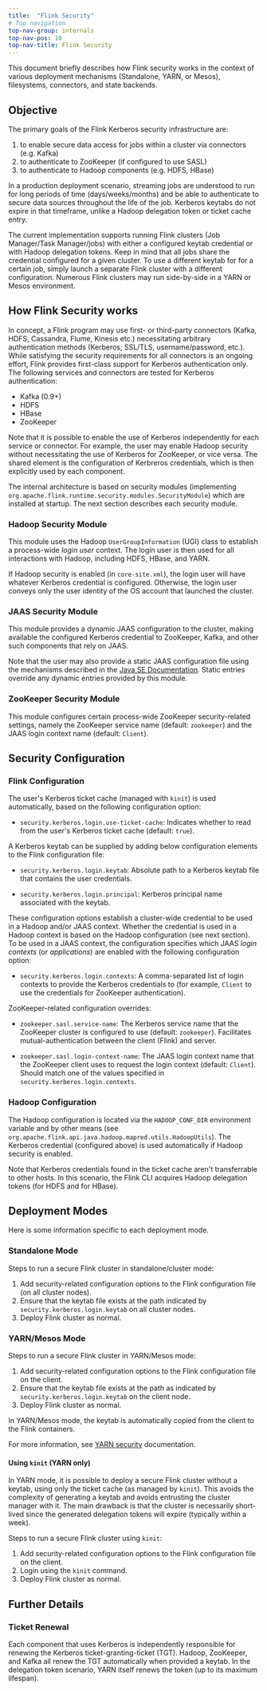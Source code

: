 ```yaml
---
title:  "Flink Security"
# Top navigation
top-nav-group: internals
top-nav-pos: 10
top-nav-title: Flink Security
---
```

<!--
Licensed to the Apache Software Foundation (ASF) under one
or more contributor license agreements.  See the NOTICE file
distributed with this work for additional information
regarding copyright ownership.  The ASF licenses this file
to you under the Apache License, Version 2.0 (the
"License"); you may not use this file except in compliance
with the License.  You may obtain a copy of the License at

  http://www.apache.org/licenses/LICENSE-2.0

Unless required by applicable law or agreed to in writing,
software distributed under the License is distributed on an
"AS IS" BASIS, WITHOUT WARRANTIES OR CONDITIONS OF ANY
KIND, either express or implied.  See the License for the
specific language governing permissions and limitations
under the License.
-->

This document briefly describes how Flink security works in the context of various deployment mechanisms (Standalone, YARN, or Mesos), 
filesystems, connectors, and state backends.

## Objective
The primary goals of the Flink Kerberos security infrastructure are:
1. to enable secure data access for jobs within a cluster via connectors (e.g. Kafka)
2. to authenticate to ZooKeeper (if configured to use SASL)
3. to authenticate to Hadoop components (e.g. HDFS, HBase) 

In a production deployment scenario, streaming jobs are understood to run for long periods of time (days/weeks/months) and be able to authenticate to secure 
data sources throughout the life of the job.  Kerberos keytabs do not expire in that timeframe, unlike a Hadoop delegation token
or ticket cache entry.

The current implementation supports running Flink clusters (Job Manager/Task Manager/jobs) with either a configured keytab credential
or with Hadoop delegation tokens.   Keep in mind that all jobs share the credential configured for a given cluster.   To use a different keytab
for for a certain job, simply launch a separate Flink cluster with a different configuration.   Numerous Flink clusters may run side-by-side in a YARN
or Mesos environment.

## How Flink Security works
In concept, a Flink program may use first- or third-party connectors (Kafka, HDFS, Cassandra, Flume, Kinesis etc.) necessitating arbitrary authentication methods (Kerberos, SSL/TLS, username/password, etc.).  While satisfying the security requirements for all connectors is an ongoing effort,
Flink provides first-class support for Kerberos authentication only.  The following services and connectors are tested for Kerberos authentication:

- Kafka (0.9+)
- HDFS
- HBase
- ZooKeeper

Note that it is possible to enable the use of Kerberos independently for each service or connector.  For example, the user may enable 
Hadoop security without necessitating the use of Kerberos for ZooKeeper, or vice versa.    The shared element is the configuration of 
Kerbreros credentials, which is then explicitly used by each component.

The internal architecture is based on security modules (implementing `org.apache.flink.runtime.security.modules.SecurityModule`) which
are installed at startup.  The next section describes each security module.

### Hadoop Security Module
This module uses the Hadoop `UserGroupInformation` (UGI) class to establish a process-wide *login user* context.   The login user is
then used for all interactions with Hadoop, including HDFS, HBase, and YARN.

If Hadoop security is enabled (in `core-site.xml`), the login user will have whatever Kerberos credential is configured.  Otherwise,
the login user conveys only the user identity of the OS account that launched the cluster.

### JAAS Security Module
This module provides a dynamic JAAS configuration to the cluster, making available the configured Kerberos credential to ZooKeeper,
Kafka, and other such components that rely on JAAS.

Note that the user may also provide a static JAAS configuration file using the mechanisms described in the [Java SE Documentation](http://docs.oracle.com/javase/7/docs/technotes/guides/security/jgss/tutorials/LoginConfigFile.html).   Static entries override any
dynamic entries provided by this module.

### ZooKeeper Security Module
This module configures certain process-wide ZooKeeper security-related settings, namely the ZooKeeper service name (default: `zookeeper`)
and the JAAS login context name (default: `Client`).

## Security Configuration

### Flink Configuration
The user's Kerberos ticket cache (managed with `kinit`) is used automatically, based on the following configuration option:

- `security.kerberos.login.use-ticket-cache`: Indicates whether to read from the user's Kerberos ticket cache (default: `true`).

A Kerberos keytab can be supplied by adding below configuration elements to the Flink configuration file:

- `security.kerberos.login.keytab`: Absolute path to a Kerberos keytab file that contains the user credentials.

- `security.kerberos.login.principal`: Kerberos principal name associated with the keytab.

These configuration options establish a cluster-wide credential to be used in a Hadoop and/or JAAS context.  Whether the credential is used in a Hadoop context is based on the Hadoop configuration (see next section).   To be used in a JAAS context, the configuration specifies which JAAS *login contexts* (or *applications*) are enabled with the following configuration option:

- `security.kerberos.login.contexts`: A comma-separated list of login contexts to provide the Kerberos credentials to (for example, `Client` to use the credentials for ZooKeeper authentication).

ZooKeeper-related configuration overrides:

- `zookeeper.sasl.service-name`: The Kerberos service name that the ZooKeeper cluster is configured to use (default: `zookeeper`). Facilitates mutual-authentication between the client (Flink) and server.

- `zookeeper.sasl.login-context-name`: The JAAS login context name that the ZooKeeper client uses to request the login context (default: `Client`). Should match
one of the values specified in `security.kerberos.login.contexts`.

### Hadoop Configuration

The Hadoop configuration is located via the `HADOOP_CONF_DIR` environment variable and by other means (see `org.apache.flink.api.java.hadoop.mapred.utils.HadoopUtils`).   The Kerberos credential (configured above) is used automatically if Hadoop security is enabled.

Note that Kerberos credentials found in the ticket cache aren't transferrable to other hosts.   In this scenario, the Flink CLI acquires Hadoop
delegation tokens (for HDFS and for HBase).

## Deployment Modes
Here is some information specific to each deployment mode.

### Standalone Mode

Steps to run a secure Flink cluster in standalone/cluster mode:
1. Add security-related configuration options to the Flink configuration file (on all cluster nodes).
2. Ensure that the keytab file exists at the path indicated by `security.kerberos.login.keytab` on all cluster nodes.
3. Deploy Flink cluster as normal.

### YARN/Mesos Mode

Steps to run a secure Flink cluster in YARN/Mesos mode:
1. Add security-related configuration options to the Flink configuration file on the client.
2. Ensure that the keytab file exists at the path as indicated by `security.kerberos.login.keytab` on the client node.
3. Deploy Flink cluster as normal.

In YARN/Mesos mode, the keytab is automatically copied from the client to the Flink containers.

For more information, see <a href="https://github.com/apache/hadoop/blob/trunk/hadoop-yarn-project/hadoop-yarn/hadoop-yarn-site/src/site/markdown/YarnApplicationSecurity.md">YARN security</a> documentation.

#### Using `kinit` (YARN only)

In YARN mode, it is possible to deploy a secure Flink cluster without a keytab, using only the ticket cache (as managed by `kinit`).
This avoids the complexity of generating a keytab and avoids entrusting the cluster manager with it.  The main drawback is
that the cluster is necessarily short-lived since the generated delegation tokens will expire (typically within a week).

Steps to run a secure Flink cluster using `kinit`:
1. Add security-related configuration options to the Flink configuration file on the client.
2. Login using the `kinit` command.
3. Deploy Flink cluster as normal.

## Further Details
### Ticket Renewal
Each component that uses Kerberos is independently responsible for renewing the Kerberos ticket-granting-ticket (TGT).
Hadoop, ZooKeeper, and Kafka all renew the TGT automatically when provided a keytab.  In the delegation token scenario,
YARN itself renews the token (up to its maximum lifespan).
